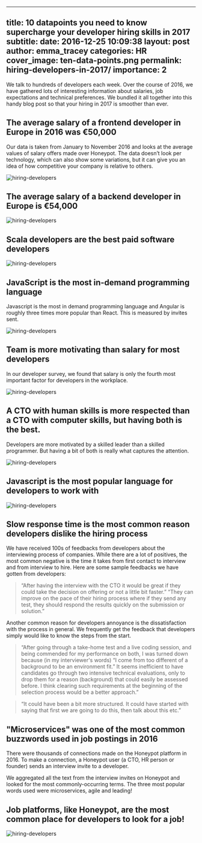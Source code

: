 
---
title: 10 datapoints you need to know supercharge your developer hiring skills in 2017
subtitle:
date:    2016-12-25 10:09:38
layout:  post
author:  emma_tracey
categories: HR
cover_image: ten-data-points.png
permalink: hiring-developers-in-2017/
importance: 2
---

We talk to hundreds of developers each week. Over the course of 2016, we have gathered lots of interesting information about salaries, job expectations and technical preferences.  We bundled it all together into this handy blog post so that your hiring in 2017 is smoother than ever.

<!--more-->


## The average salary of a frontend developer in Europe in 2016 was €50,000

Our data is taken from January to November 2016 and looks at the average values of salary offers made over Honeypot. The data doesn’t look per technology, which can also show some variations, but it can give you an idea of how competitive your company is relative to others.

![hiring-developers](/assets/images/ten-data-points-avg-salary-frontend.png)

## The average salary of a backend developer in Europe is €54,000


![hiring-developers](/assets/images/ten-data-points-avg-salary-backend.png)

## Scala developers are the best paid software developers


![hiring-developers](/assets/images/ten-data-points-avg-salary-position.png)

## JavaScript is the most in-demand programming language

Javascript is the most in demand programming language and Angular is roughly three times more popular than React. This is measured by invites sent.

![hiring-developers](/assets/images/ten-data-points-demand-language.png)

## Team is more motivating than salary for most developers

In our developer survey, we found that salary is only the fourth most important factor for developers in the workplace.

![hiring-developers](/assets/images/important-factors.png)


## A CTO with human skills is more respected than a CTO with computer skills, but having both is the best.

Developers are more motivated by a skilled leader than a skilled programmer. But having a bit of both is really what captures the attention.


![hiring-developers](/assets/images/communication.png)

## Javascript is the most popular language for developers to work with

![hiring-developers](/assets/images/languages.png)

## Slow response time is the most common reason developers dislike the hiring process

We have received 100s of feedbacks from developers about the interviewing process of companies. While there are a lot of positives, the most common negative is the time it takes from first contact to interview and from interview to hire. Here are some sample feedbacks we have gotten from developers:

> “After having the interview with the CTO it would be great if they could take the decision on offering or not a little bit faster.”
“They can improve on the pace of their hiring process where if they send any test, they should respond the results quickly on the submission or solution.”

Another common reason for developers annoyance is the dissatisfaction with the process in general. We frequently get the feedback that developers simply would like to know the steps from the start.

> “After going through a take-home test and a live coding session, and being commended for my performance on both, I was turned down because (in my interviewer's words) “I come from too different of a background to be an environment fit.” It seems inefficient to have candidates go through two intensive technical evaluations, only to drop them for a reason (background) that could easily be assessed before. I think clearing such requirements at the beginning of the selection process would be a better approach.”

> “It could have been a bit more structured. It could have started with saying that first we are going to do this, then talk about this etc.”

## "Microservices" was one of the most common buzzwords used in job postings in 2016

There were thousands of connections made on the Honeypot platform in 2016. To make a connection, a Honeypot user (a CTO, HR person or founder) sends an interview invite to a developer.

We aggregated all the text from the interview invites on Honeypot and looked for the most commonly-occurring terms. The three most popular words used were microservices, agile and leading!

## Job platforms, like Honeypot, are the most common place for developers to look for a job!

![hiring-developers](/assets/images/look-for-job.png)

